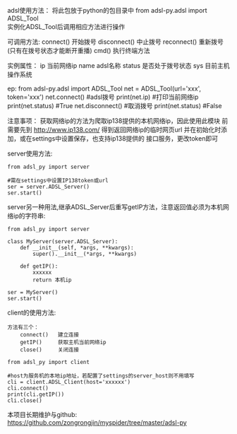 adsl使用方法：
    将此包放于python的包目录中
    from adsl-py.adsl import ADSL_Tool  
    实例化ADSL_Tool后调用相应方法进行操作

可调用方法:
    connect()       开始拨号
    disconnect()    中止拨号
    reconnect()     重新拨号(只有在拨号状态才能断开重播)
    cmd()           执行终端方法

实例属性：
    ip              当前网络ip
    name            adsl名称
    status          是否处于拨号状态
    sys             目前主机操作系统

ep:
    from adsl-py.adsl import ADSL_Tool 
    net = ADSL_Tool(url='xxx', token='xxx')
    net.connect() #adsl拨号
    print(net.ip) #打印当前网络ip
    print(net.status) #True
    net.disconnect() #取消拨号
    print(net.status) #False

注意事项：
    获取网络ip的方法为爬取ip138提供的本机网络ip，因此使用此模块
    前需要先到 http://www.ip138.com/ 得到返回网络ip的临时网页url
    并在初始化时添加，或在settings中设置保存，也支持ip138提供的
    接口服务，更改token即可
    

server使用方法:

    from adsl_py import server

    #需在settings中设置IP138token或url
    ser = server.ADSL_Server()
    ser.start()

server另一种用法,继承ADSL_Server后重写getIP方法，注意返回值必须为本机网络ip的字符串:

    from adsl_py import server

    class MyServer(server.ADSL_Server):
        def __init__(self, *args, **kwargs):
            super().__init__(*args, **kwargs)

        def getIP():
            xxxxxx
            return 本机ip

    ser = MyServer()
    ser.start()


client的使用方法:

    方法有三个：
        connect()   建立连接
        getIP()     获取主机当前网络ip
        close()     关闭连接

    from adsl_py import client

    #host为服务机的本地ip地址，若配置了settings的server_host则不用填写
    cli = client.ADSL_Client(host='xxxxxx')
    cli.connect()
    print(cli.getIP())
    cli.close()


本项目长期维护与github: https://github.com/zongrongjin/myspider/tree/master/adsl-py